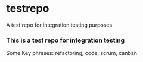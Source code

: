 # testrepo
A test repo for integration testing purposes
### This is a test repo for integration testing
Some Key phrases: refactoring, code, scrum, canban
